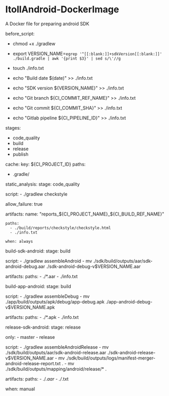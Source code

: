 # ItollAndroid-DockerImage
A Docker file for preparing android SDK



before_script:

  - chmod +x ./gradlew
  
  - export VERSION_NAME=`egrep '^[[:blank:]]+sdkVersion[[:blank:]]'  ./build.gradle | awk '{print $3}' | sed s/\'//g`
  
  - touch ./info.txt
  - echo "Build date          $(date)"                >> ./info.txt
  - echo "SDK version         ${VERSION_NAME}"        >> ./info.txt
  - echo "Git branch          ${CI_COMMIT_REF_NAME}"  >> ./info.txt
  - echo "Git commit          ${CI_COMMIT_SHA}"       >> ./info.txt
  - echo "Gitlab pipeline     ${CI_PIPELINE_ID}"      >> ./info.txt
  

stages:
  - code_quality
  - build
  - release
  - publish
  
  
cache:
  key: ${CI_PROJECT_ID}
  paths:
  - .gradle/


static_analysis:
  stage: code_quality
  
  script:
    - ./gradlew checkstyle
    
  allow_failure: true
    
  artifacts:
    name: "reports_${CI_PROJECT_NAME}_${CI_BUILD_REF_NAME}"
    
    paths:
      - ./build/reports/checkstyle/checkstyle.html
      - ./info.txt
      
    when: always
      

build-sdk-android:
  stage: build
  
  script:
    - ./gradlew assembleAndroid
    - mv ./sdk/build/outputs/aar/sdk-android-debug.aar ./sdk-android-debug-v$VERSION_NAME.aar
    
  artifacts:
    paths:
    - ./*.aar
    - ./info.txt


build-app-android:
  stage: build
  
  script:
    - ./gradlew assembleDebug
    - mv ./app/build/outputs/apk/debug/app-debug.apk ./app-android-debug-v$VERSION_NAME.apk
    
  artifacts:
    paths:
    - ./*.apk
    - ./info.txt


release-sdk-android:
  stage: release
  
  only:
    - master
    - release
    
  script:
    - ./gradlew assembleAndroidRelease
    - mv ./sdk/build/outputs/aar/sdk-android-release.aar ./sdk-android-release-v$VERSION_NAME.aar
    - mv ./sdk/build/outputs/logs/manifest-merger-android-release-report.txt .
    - mv ./sdk/build/outputs/mapping/android/release/* .
    
  artifacts:
    paths:
    - ./*.aar
    - ./*.txt
  
  when: manual
